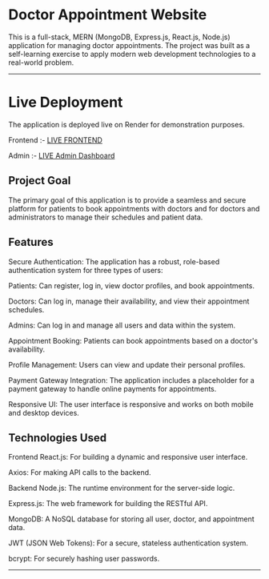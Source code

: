 # Doctor Appointment Website

This is a full-stack, MERN (MongoDB, Express.js, React.js, Node.js) application for managing doctor appointments. The project was built as a self-learning exercise to apply modern web development technologies to a real-world problem.

---
# Live Deployment

The application is deployed live on Render for demonstration purposes.

Frontend :- [LIVE FRONTEND](https://frontend-7vmc.onrender.com)

Admin :- [LIVE Admin Dashboard](https://admin-yt17.onrender.com)

## Project Goal
The primary goal of this application is to provide a seamless and secure platform for patients to book appointments with doctors and for doctors and administrators to manage their schedules and patient data.

## Features
Secure Authentication: The application has a robust, role-based authentication system for three types of users:

Patients: Can register, log in, view doctor profiles, and book appointments.

Doctors: Can log in, manage their availability, and view their appointment schedules.

Admins: Can log in and manage all users and data within the system.

Appointment Booking: Patients can book appointments based on a doctor's availability.

Profile Management: Users can view and update their personal profiles.

Payment Gateway Integration: The application includes a placeholder for a payment gateway to handle online payments for appointments.

Responsive UI: The user interface is responsive and works on both mobile and desktop devices.

## Technologies Used
Frontend
React.js: For building a dynamic and responsive user interface.

Axios: For making API calls to the backend.

Backend
Node.js: The runtime environment for the server-side logic.

Express.js: The web framework for building the RESTful API.

MongoDB: A NoSQL database for storing all user, doctor, and appointment data.

JWT (JSON Web Tokens): For a secure, stateless authentication system.

bcrypt: For securely hashing user passwords.





---


